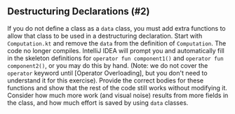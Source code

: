 ## Destructuring Declarations (#2)

If you do not define a class as a `data` class, you must add extra functions to
allow that class to be used in a destructuring declaration. Start with
`Computation.kt` and remove the `data` from the definition of `Computation`.
The code no longer compiles. IntelliJ IDEA will prompt you and automatically
fill in the skeleton definitions for `operator fun component1()` and `operator
fun component2()`, or you may do this by hand. (Note: we do not cover the
`operator` keyword until [Operator Overloading], but you
don't need to understand it for this exercise). Provide the correct bodies for
these functions and show that the rest of the code still works without
modifying it. Consider how much more work (and visual noise) results from more
fields in the class, and how much effort is saved by using `data` classes.
